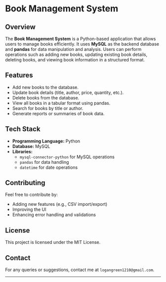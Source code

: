 # Book Management System



## Overview

The **Book Management System** is a Python-based application that allows users to manage books efficiently. It uses **MySQL** as the backend database and **pandas** for data manipulation and analysis. Users can perform operations such as adding new books, updating existing book details, deleting books, and viewing book information in a structured format.



## Features
- Add new books to the database.
- Update book details (title, author, price, quantity, etc.).
- Delete books from the database.
- View all books in a tabular format using pandas.
- Search for books by title or author.
- Generate reports or summaries of book data.
  

## Tech Stack
- **Programming Language:** Python
- **Database:** MySQL
- **Libraries:** 
  - `mysql-connector-python` for MySQL operations
  - `pandas` for data handling
  - `datetime` for date operations
    

## Contributing

Feel free to contribute by:

* Adding new features (e.g., CSV import/export)
* Improving the UI
* Enhancing error handling and validations


## License

This project is licensed under the MIT License.


## Contact

For any queries or suggestions, contact me at `logangreen1210@gmail.com`.

---
